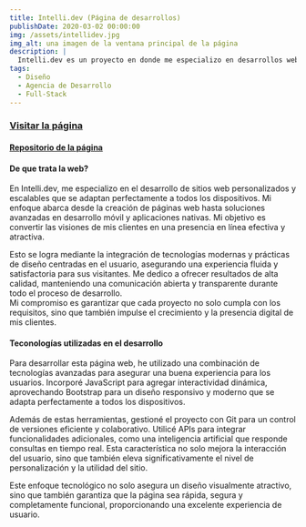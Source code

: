 ```yaml
---
title: Intelli.dev (Página de desarrollos)
publishDate: 2020-03-02 00:00:00
img: /assets/intellidev.jpg
img_alt: una imagen de la ventana principal de la página
description: |
  Intelli.dev es un proyecto en donde me especializo en desarrollos web. Además, ofrezco soluciones en desarrollo móvil y aplicaciones nativas, adaptándome a las necesidades específicas de cada cliente para entregar productos ideales.
tags:
  - Diseño
  - Agencia de Desarrollo
  - Full-Stack
---
```


### <a target="_blank" href="https://buschfranco.github.io/Intelli.dev">Visitar la página</a>
#### <a target="_blank" href="https://github.com/BuschFranco/Intelli.dev">Repositorio de la página</a>

#### De que trata la web?

En Intelli.dev, me especializo en el desarrollo de sitios web personalizados y escalables que se adaptan perfectamente a todos los dispositivos. Mi enfoque abarca desde la creación de páginas web hasta soluciones avanzadas en desarrollo móvil y aplicaciones nativas. Mi objetivo es convertir las visiones de mis clientes en una presencia en línea efectiva y atractiva.

Esto se logra mediante la integración de tecnologías modernas y prácticas de diseño centradas en el usuario, asegurando una experiencia fluida y satisfactoria para sus visitantes. Me dedico a ofrecer resultados de alta calidad, manteniendo una comunicación abierta y transparente durante todo el proceso de desarrollo.
<br>Mi compromiso es garantizar que cada proyecto no solo cumpla con los requisitos, sino que también impulse el crecimiento y la presencia digital de mis clientes.

#### Teconologías utilizadas en el desarrollo

Para desarrollar esta página web, he utilizado una combinación de tecnologías avanzadas para asegurar una buena experiencia para los usuarios. Incorporé JavaScript para agregar interactividad dinámica, aprovechando Bootstrap para un diseño responsivo y moderno que se adapta perfectamente a todos los dispositivos.

Además de estas herramientas, gestioné el proyecto con Git para un control de versiones eficiente y colaborativo. Utilicé APIs para integrar funcionalidades adicionales, como una inteligencia artificial que responde consultas en tiempo real. Esta característica no solo mejora la interacción del usuario, sino que también eleva significativamente el nivel de personalización y la utilidad del sitio.

Este enfoque tecnológico no solo asegura un diseño visualmente atractivo, sino que también garantiza que la página sea rápida, segura y completamente funcional, proporcionando una excelente experiencia de usuario.
